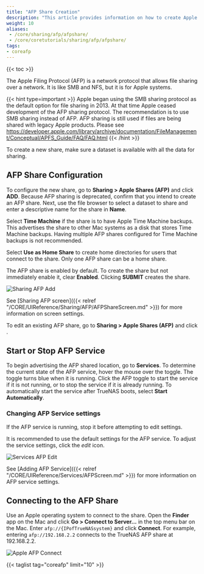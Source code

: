 ```yaml
---
title: "AFP Share Creation"
description: "This article provides information on how to create Apple Filing Protocol (AFP) shares on your TrueNAS."
weight: 10
aliases:
 - /core/sharing/afp/afpshare/
 - /core/coretutorials/sharing/afp/afpshare/
tags:
- coreafp
---
```


{{< toc >}}

The Apple Filing Protocol (AFP) is a network protocol that allows file sharing over a network.
It is like SMB and NFS, but it is for Apple systems.

{{< hint type=important >}}
Apple began using the SMB sharing protocol as the default option for file sharing in 2013. At that time Apple ceased development of the AFP sharing protocol. The recommendation is to use SMB sharing instead of AFP. AFP sharing is still used if files are being shared with legacy Apple products. Please see https://developer.apple.com/library/archive/documentation/FileManagement/Conceptual/APFS_Guide/FAQ/FAQ.html
{{< /hint >}}

To create a new share, make sure a dataset is available with all the data for sharing.

## AFP Share Configuration

To configure the new share, go to **Sharing > Apple Shares (AFP)** and click **ADD**.
Because AFP sharing is deprecated, confirm that you intend to create an AFP share.
Next, use the file browser to select a dataset to share and enter a descriptive name for the share in **Name**.

Select **Time Machine** if the share is to have Apple Time Machine backups. 
This advertises the share to other Mac systems as a disk that stores Time Machine backups.
Having multiple AFP shares configured for Time Machine backups is not recommended.

Select **Use as Home Share** to create home directories for users that connect to the share.
Only one AFP share can be a home share.

The AFP share is enabled by default.
To create the share but not immediately enable it, clear **Enabled**.
Clicking **SUBMIT** creates the share.

![Sharing AFP Add](/images/CORE/12.0/SharingAFPAdd.png "Sharing AFP Add")

See [Sharing AFP screen]({{< relref "/CORE/UIReference/Sharing/AFP/AFPShareScreen.md" >}}) for more information on screen settings.

To edit an existing AFP share, go to **Sharing > Apple Shares (AFP)** and click  <i class="fa fa-ellipsis-v" aria-hidden="true" title="Options"></i>.

## Start or Stop AFP Service

To begin advertising the AFP shared location, go to **Services**.  To determine the current state of the AFP service, hover the mouse over the toggle. The toggle turns blue when it is running. Click the AFP toggle to start the service if it is not running, or to stop the service if it is already running.
To automatically start the service after TrueNAS boots, select **Start Automatically**.

### Changing AFP Service settings

If the AFP service is running, stop it before attempting to edit settings.

It is recommended to use the default settings for the AFP service.
To adjust the service settings, click the <i class="material-icons" aria-hidden="true" title="Configure">edit</i> icon.

![Services AFP Edit](/images/CORE/12.0/ServicesAFPEdit.png "Services AFP Edit")

See [Adding AFP Service]({{< relref "/CORE/UIReference/Services/AFPScreen.md" >}}) for more information on AFP service settings.

## Connecting to the AFP Share

Use an Apple operating system to connect to the share.
Open the **Finder** app on the Mac and click **Go > Connect to Server...** in the top menu bar on the Mac.
Enter `afp://{IPofTrueNASsystem}` and click **Connect**.
For example, entering `afp://192.168.2.2` connects to the TrueNAS AFP share at 192.168.2.2.

![Apple AFP Connect](/images/CORE/AppleAFPConnect.png "Apple AFP Connect")

{{< taglist tag="coreafp" limit="10" >}}